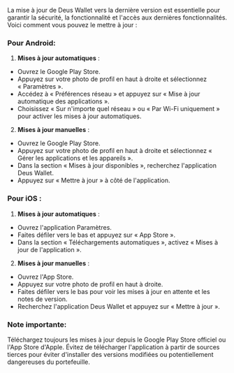 La mise à jour de Deus Wallet vers la dernière version est essentielle pour garantir la sécurité, la fonctionnalité et l'accès aux dernières fonctionnalités. Voici comment vous pouvez le mettre à jour :

### Pour Android:
1. **Mises à jour automatiques** :
 - Ouvrez le Google Play Store.
 - Appuyez sur votre photo de profil en haut à droite et sélectionnez « Paramètres ».
 - Accédez à « Préférences réseau » et appuyez sur « Mise à jour automatique des applications ».
 - Choisissez « Sur n'importe quel réseau » ou « Par Wi-Fi uniquement » pour activer les mises à jour automatiques.

2. **Mises à jour manuelles** :
 - Ouvrez le Google Play Store.
 - Appuyez sur votre photo de profil en haut à droite et sélectionnez « Gérer les applications et les appareils ».
 - Dans la section « Mises à jour disponibles », recherchez l'application Deus Wallet.
 - Appuyez sur « Mettre à jour » à côté de l'application.

### Pour iOS :
1. **Mises à jour automatiques** :
 - Ouvrez l'application Paramètres.
 - Faites défiler vers le bas et appuyez sur « App Store ».
 - Dans la section « Téléchargements automatiques », activez « Mises à jour de l'application ».

2. **Mises à jour manuelles** :
 - Ouvrez l'App Store.
 - Appuyez sur votre photo de profil en haut à droite.
 - Faites défiler vers le bas pour voir les mises à jour en attente et les notes de version.
 - Recherchez l'application Deus Wallet et appuyez sur « Mettre à jour ».

### Note importante:
Téléchargez toujours les mises à jour depuis le Google Play Store officiel ou l'App Store d'Apple. Évitez de télécharger l'application à partir de sources tierces pour éviter d'installer des versions modifiées ou potentiellement dangereuses du portefeuille.